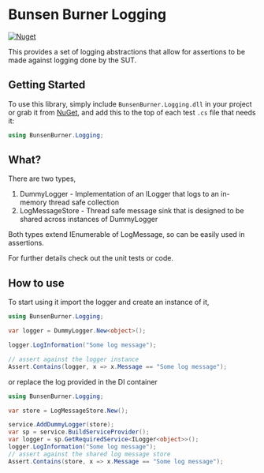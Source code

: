 ﻿# Bunsen Burner Logging

[![Nuget](https://img.shields.io/nuget/v/BunsenBurner.Logging)](https://www.nuget.org/packages/BunsenBurner.Logging/)

This provides a set of logging abstractions that allow for assertions to be made
against logging done by the SUT.

## Getting Started

To use this library, simply include `BunsenBurner.Logging.dll` in your project
or grab
it from [NuGet](https://www.nuget.org/packages/BunsenBurner.Logging/), and add
this to the top of each test `.cs` file
that needs it:

```C#
using BunsenBurner.Logging;
```

## What?

There are two types,

1. DummyLogger - Implementation of an ILogger that logs to an in-memory thread
   safe collection
2. LogMessageStore - Thread safe message sink that is designed to be shared
   across instances of DummyLogger

Both types extend IEnumerable of LogMessage, so can be easily used in
assertions.

For further details check out the unit tests or code.

## How to use

To start using it import the logger and create an instance of it,

```c#
using BunsenBurner.Logging;

var logger = DummyLogger.New<object>();

logger.LogInformation("Some log message");

// assert against the logger instance
Assert.Contains(logger, x => x.Message == "Some log message");
```

or replace the log provided in the DI container

```c#
using BunsenBurner.Logging;

var store = LogMessageStore.New();

service.AddDummyLogger(store);
var sp = service.BuildServiceProvider();
var logger = sp.GetRequiredService<ILogger<object>>();
logger.LogInformation("Some log message");
// assert against the shared log message store
Assert.Contains(store, x => x.Message == "Some log message");
```
